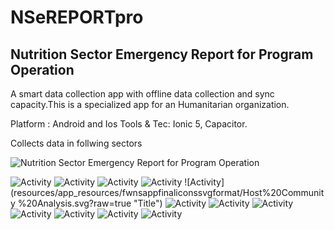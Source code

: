 # NSeREPORTpro
## Nutrition Sector Emergency Report for Program Operation 
A smart data collection app with offline data collection and sync capacity.This is a specialized app for an Humanitarian organization.

Platform : Android and Ios
Tools & Tec: Ionic 5, Capacitor.

Collects data in follwing sectors

![Nutrition Sector Emergency Report for Program Operation](resources/app_resources/NS-LOGO-1350X558.png?raw=true "Title")


![Activity](resources/app_resources/fwnsappfinaliconssvgformat/BSFP.svg?raw=true "Title")
![Activity](resources/app_resources/fwnsappfinaliconssvgformat/Crosscutting%20analytics.svg?raw=true "Title") 
![Activity](resources/app_resources/fwnsappfinaliconssvgformat/Disability.svg?raw=true "Title") ![Activity](resources/app_resources/fwnsappfinaliconssvgformat/ECCD.svg?raw=true "Title") ![Activity](resources/app_resources/fwnsappfinaliconssvgformat/Host%20Community %20Analysis.svg?raw=true "Title") ![Activity](resources/app_resources/fwnsappfinaliconssvgformat/IYCF.svg?raw=true "Title") ![Activity](resources/app_resources/fwnsappfinaliconssvgformat/JRP%20Key%20Indicator.svg?raw=true "Title") ![Activity](resources/app_resources/fwnsappfinaliconssvgformat/MAM.svgraw=true "Title") ![Activity](resources/app_resources/fwnsappfinaliconssvgformat/MPHSS.svg?raw=true "Title") ![Activity](resources/app_resources/fwnsappfinaliconssvgformat/Micro%20Nutritinent%20Supplement.svg?raw=true "Title") ![Activity](resources/app_resources/fwnsappfinaliconssvgformat/Partner%20Presence.svg?raw=true "Title")  ![Activity](resources/app_resources/fwnsappfinaliconssvgformat/SAM.svgraw=true "Title")

 





